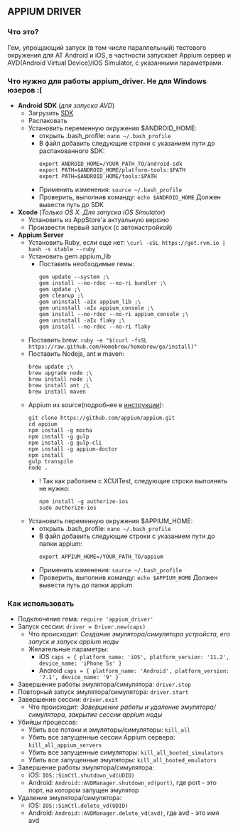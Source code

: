 APPIUM DRIVER
-------------

### Что это?
Гем, упрощающий запуск (в том числе параллельный) тестового окружения для АТ Android и iOS, в частности
запускает Appium сервер и AVD(Android Virtual Device)/iOS Simulator, с указанными параметрами.

### Что нужно для работы appium_driver. Не для Windows юзеров :(
- **Android SDK** (*для запуска AVD*)
  - Загрузить [SDK](https://developer.android.com/studio/releases/sdk-tools.html)
  - Распаковать
  - Установить переменную окружения $ANDROID_HOME:
    - открыть .bash_profile: `nano ~/.bash_profile `
    - В файл добавить следующие строки с указанием пути до распакованного SDK:
       ```
       export ANDROID_HOME=/YOUR_PATH_TO/android-sdk
       export PATH=$ANDROID_HOME/platform-tools:$PATH
       export PATH=$ANDROID_HOME/tools:$PATH
       ```
    - Применить изменения: `source ~/.bash_profile`
    - Проверить, выполнив команду: `echo $ANDROID_HOME`
    Должен вывести путь до SDK
- **Xcode** (*Только OS X. Для запуска iOS Simulator*)
  - Установить из AppStore'a актуальную версию
  - Произвести первый запуск (с автонастройкой)
- **Appium Server**
  - Установить Ruby, если еще нет: `\curl -sSL https://get.rvm.io | bash -s stable --ruby`
  - Установить gem appium_lib
    - Поставить необходимые гемы:
        ```
        gem update --system ;\
        gem install --no-rdoc --no-ri bundler ;\
        gem update ;\
        gem cleanup ;\
        gem uninstall -aIx appium_lib ;\
        gem uninstall -aIx appium_console ;\
        gem install --no-rdoc --no-ri appium_console ;\
        gem uninstall -aIx flaky ;\
        gem install --no-rdoc --no-ri flaky
        ```
  - Поставить brew: `ruby -e "$(curl -fsSL https://raw.github.com/Homebrew/homebrew/go/install)"`
  - Поставить Nodejs, ant и maven:
      ```
      brew update ;\
      brew upgrade node ;\
      brew install node ;\
      brew install ant ;\
      brew install maven
      ```
  - Appium из source(подробнее в [инструкции](https://github.com/appium/appium/blob/master/docs/en/contributing-to-appium/appium-from-source.md#setting-up-appium-from-source)):
      ```
      git clone https://github.com/appium/appium.git
      cd appium
      npm install -g mocha
      npm install -g gulp
      npm install -g gulp-cli
      npm install -g appium-doctor
      npm install
      gulp transpile
      node .
      ```
      - ! Так как работаем с XCUITest, следующие строки выполнять не нужно:
         ```
         npm install -g authorize-ios
         sudo authorize-ios
         ```
  - Установить переменную окружения $APPIUM_HOME:
     - открыть .bash_profile: `nano ~/.bash_profile `
     - В файл добавить следующие строки с указанием пути до папки appium:
        ```
        export APPIUM_HOME=/YOUR_PATH_TO/appium
        ```
     - Применить изменения: `source ~/.bash_profile`
     - Проверить, выполнив команду: `echo $APPIUM_HOME`
     Должен вывести путь до папки appium        
### Как использовать
- Подключение гема: `require 'appium_driver'`
- Запуск сессии: `driver = Driver.new(caps)`
  - Что происходит: *Создание эмулятора/симулятора устройста, его запуск и запуск appium ноды*
  - Желательные параметры:
    - iOS `caps = { platform_name: 'iOS', platform_version: '11.2', device_name: 'iPhone 5s' }`
    - Android `caps = { platform_name: 'Android', platform_version: '7.1', device_name: '9' }`
- Завершение работы эмулятора/симулятора: `driver.stop`
- Повторный запуск эмулятора/симулятора: `driver.start`
- Завершение сессии: `driver.exit`
  - Что происходит: *Завершение работы и удаление эмулятора/симулятора, закрытие сессии appium ноды*
- Убийцы процессов:
  - Убить все потоки и эмуляторы/симуляторы: `kill_all`
  - Убить все запущенные сессии Appium сервера: `kill_all_appium_servers`
  - Убить все запущенные симуляторы: `kill_all_booted_simulators`
  - Убить все запущенные эмуляторы: `kill_all_booted_emulators`
- Завершение работы эмулятора/симулятора:
  - iOS: `IOS::SimCtl.shutdown_vd(UDID)`
  - Android: `Android::AVDManager.shutdown_vd(port)`, где port - это порт, на котором запущен эмулятор
- Удаление эмулятора/симулятора:
  - iOS: `IOS::SimCtl.delete_vd(UDID)`
  - Android: `Android::AVDManager.delete_vd(avd)`, где avd - это имя avd
